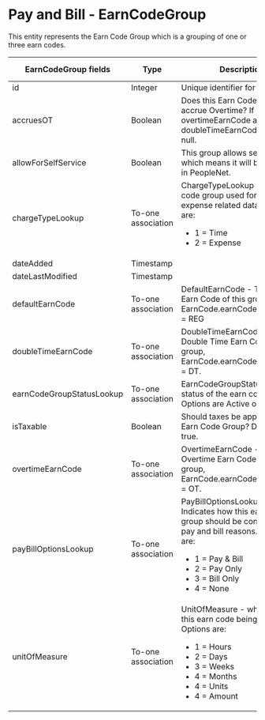 
# Pay and Bill - EarnCodeGroup

This entity represents the Earn Code Group which is a grouping of one or three earn codes.



<table>
    <colgroup>
        <col width="20%" />
        <col width="20%" />
        <col width="20%" />
        <col width="20%" />
        <col width="20%" />
    </colgroup>
    <thead>
        <tr class="header">
            <th>EarnCodeGroup fields</th>
            <th>Type</th>
            <th>Description</th>
            <th>Not null</th>
            <th>Read-only</th>
        </tr>
    </thead>
    <tbody>
        <tr class="even">
            <td>id</td>
            <td>Integer</td>
            <td>Unique identifier for this entity.</td>
            <td>X</td>
            <td>X</td>
        </tr>
        <tr class="odd">
            <td>accruesOT</td>
            <td>Boolean</td>
            <td>Does this Earn Code Group accrue Overtime? If yes, then overtimeEarnCode and doubleTimeEarnCode are not null.</td>
            <td>X</td>
            <td></td>
        </tr>
        <tr class="even">
            <td>allowForSelfService</td>
            <td>Boolean</td>
            <td>This group allows self service, which means it will be displayed in PeopleNet.  </td>
            <td>X</td>
            <td></td>
        </tr>
        <tr class="odd">
            <td>chargeTypeLookup</td>
            <td>To-one association</td>
            <td>ChargeTypeLookup - is the earn code group used for time or expense related data. Options are:
                <ul>
                    <li>1 = Time</li>
                    <li>2 = Expense</li>
                </ul></td>
            <td>X</td>
            <td>X</td>
        </tr>
        <tr class="even">
            <td>dateAdded</td>
            <td>Timestamp</td>
            <td></td>
            <td>X</td>
            <td>X</td>
        </tr>
        <tr class="odd">
            <td>dateLastModified</td>
            <td>Timestamp</td>
            <td></td>
            <td></td>
            <td></td>
        </tr>
        <tr class="even">
            <td>defaultEarnCode</td>
            <td>To-one association</td>
            <td>DefaultEarnCode - The default Earn Code of this group, EarnCode.earnCodeTypeLookup = REG</td>
            <td>X</td>
            <td></td>
        </tr>
        <tr class="odd">
            <td>doubleTimeEarnCode</td>
            <td>To-one association</td>
            <td>DoubleTimeEarnCode - The Double Time Earn Code of this group, EarnCode.earnCodeTypeLookup = DT.</td>
            <td>Not null, if accruesOT is true</td>
            <td></td>
        </tr>
        <tr class="even">
            <td>earnCodeGroupStatusLookup</td>
            <td>To-one association</td>
            <td>EarnCodeGroupStatusLookup - status of the earn code grpup. Options are Active or Inactive</td>
            <td>X</td>
            <td></td>
        </tr>
        <tr class="odd">
            <td>isTaxable</td>
            <td>Boolean</td>
            <td>Should taxes be applied to this Earn Code Group? Defaults to true.</td>
            <td>X</td>
            <td></td>
        </tr>
        <tr class="even">
            <td>overtimeEarnCode</td>
            <td>To-one association</td>
            <td>OvertimeEarnCode - The Overtime Earn Code of this group, EarnCode.earnCodeTypeLookup = OT.</td>
            <td>Not null, if accruesOT is true</td>
            <td></td>
        </tr>
        <tr class="odd">
            <td>payBillOptionsLookup</td>
            <td>To-one association</td>
            <td>PayBillOptionsLookup - Indicates how this earn code group should be configured for pay and bill reasons. Options are:
                <ul>
                    <li>1 = Pay & Bill</li>
                    <li>2 = Pay Only</li>
                    <li>3 = Bill Only</li>
                    <li>4 = None</li>
                </ul>
            </td>
            <td>X</td>
            <td></td>
        </tr>
        <tr class="even">
            <td>unitOfMeasure</td>
            <td>To-one association</td>
            <td>UnitOfMeasure - what unit is this earn code being paid in. Options are:
                <ul>
                    <li>1 = Hours</li>
                    <li>2 = Days</li>
                    <li>3 = Weeks</li>
                    <li>4 = Months</li>
                    <li>4 = Units</li>
                    <li>4 = Amount</li>
                </ul>
            </td>
            <td>X</td>
            <td></td>
        </tr>
    </tbody>
</table>

